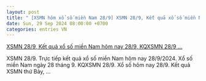 ```yaml
---
layout: post
title: " [XSMN hôm xổ số miền Nam 28/9] XSMN 28/9, Kết quả xổ số miền Nam hôm nay 28/9, KQXSMN 28/9 ..."
date: Sun, 29 Sep 2024 08:00:00 +0700
categories: entries VN
---
```

[XSMN 28/9, Kết quả xổ số miền Nam hôm nay 28/9, KQXSMN 28/9 ...](https://congthuong.vn/xsmn-289-ket-qua-xo-so-mien-nam-hom-nay-2892024-xo-so-mien-nam-ngay-28-thang-9truc-tiep-xsmn-289-348890.html)

XSMN 28/9. Trực tiếp kết quả xổ số miền Nam hôm nay 28/9/2024. Xổ số miền Nam ngày 28 tháng 9. KQXSMN 28/9. Xổ số hôm nay 28/9. Kết quả XSMN thứ Bảy, ...

